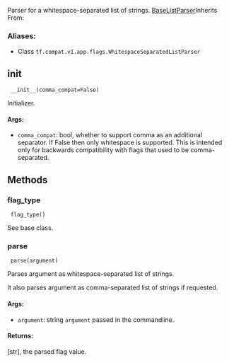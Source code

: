 
Parser for a whitespace-separated list of strings.
[BaseListParser](https://www.tensorflow.org/api_docs/python/tf/compat/v1/flags/BaseListParser)Inherits From: 

### Aliases:
- Class `tf.compat.v1.app.flags.WhitespaceSeparatedListParser`
## __init__

```
 __init__(comma_compat=False)
```

Initializer.
#### Args:
- `comma_compat`: bool, whether to support comma as an additional separator. If False then only whitespace is supported. This is intended only for backwards compatibility with flags that used to be comma-separated.
## Methods
### flag_type

```
 flag_type()
```

See base class.
### parse

```
 parse(argument)
```

Parses argument as whitespace-separated list of strings.

It also parses argument as comma-separated list of strings if requested.
#### Args:
- `argument`: string `argument` passed in the commandline.
#### Returns:

[str], the parsed flag value.
